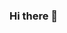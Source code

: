 ### Hi there 👋

<!--
**shivamdubey26/shivamdubey26** is a ✨ _special_ ✨ repository because its `README.md` (this file) appears on your GitHub profile.

Here are some ideas to get you started:

- 🔭 I’m currently pursuing b. tech in GEC bharatpur
- 🌱 I’m currently learning Related topics to cyber security and blockchain
- 👯 I’m looking to collaborate on web development projects
- 🤔 I’m looking for help with in backend bevelopment
- 💬 Ask me about web development and blockchain
- 📫 How to reach me: shivamdubey2603@gmail.com
- 😄 Pronouns: he
- ⚡ Fun fact: problem solver of whole batch
-->
